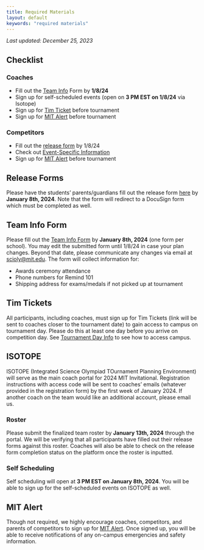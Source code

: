 ```yaml
---
title: Required Materials
layout: default
keywords: "required materials"
---
```


_Last updated: December 25, 2023_

## Checklist

### Coaches

-   Fill out the [Team Info](https://forms.gle/s6PnDWnq8RLBLx7V9) Form by **1/8/24**
-   Sign up for self-scheduled events (open on **3 PM EST on 1/8/24** via Isotope)
-   Sign up for [Tim Ticket](https://tim-tickets.atlas-apps.mit.edu/9KVtPVs9QAN2xumY7) before tournament
-   Sign up for [MIT Alert](https://www.smart911.com/smart911/ref/reg.action?pa=mitalert) before tournament

### Competitors

-   Fill out the [release form](https://scioly.mit.edu/release-form/) by 1/8/24
-   Check out [Event-Specific Information](event-info)
-   Sign up for [MIT Alert](https://www.smart911.com/smart911/ref/reg.action?pa=mitalert) before tournament

## Release Forms

Please have the students’ parents/guardians fill out the release form [here](https://scioly.mit.edu/release-form/) by **January 8th, 2024**. Note that the form will redirect to a DocuSign form which must be completed as well.

## Team Info Form

Please fill out the [Team Info Form](https://forms.gle/s6PnDWnq8RLBLx7V9) by **January 8th, 2024** (one form per school). You may edit the submitted form until 1/8/24 in case your plan changes. Beyond that date, please communicate any changes via email at scioly@mit.edu. The form will collect information for:

-   Awards ceremony attendance
-   Phone numbers for Remind 101
-   Shipping address for exams/medals if not picked up at tournament

## Tim Tickets

All participants, including coaches, must sign up for Tim Tickets (link will be sent to coaches closer to the tournament date) to gain access to campus on tournament day. Please do this at least one day before you arrive on competition day. See [Tournament Day Info](tournament-day-info) to see how to access campus.

## ISOTOPE

ISOTOPE (Integrated Science Olympiad TOurnament Planning Environment) will serve as the main coach portal for 2024 MIT Invitational. Registration instructions with access code will be sent to coaches’ emails (whatever provided in the registration form) by the first week of January 2024. If another coach on the team would like an additional account, please email us.

### Roster

Please submit the finalized team roster by **January 13th, 2024** through the portal. We will be verifying that all participants have filled out their release forms against this roster. Coaches will also be able to check on the release form completion status on the platform once the roster is inputted.

### Self Scheduling

Self scheduling will open at **3 PM EST on January 8th, 2024**. You will be able to sign up for the self-scheduled events on ISOTOPE as well.

## MIT Alert

Though not required, we highly encourage coaches, competitors, and parents of competitors to sign up for [MIT Alert](https://www.smart911.com/smart911/ref/reg.action?pa=mitalert). Once signed up, you will be able to receive notifications of any on-campus emergencies and safety information.
